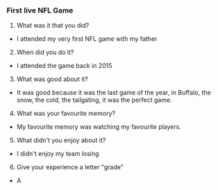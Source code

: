 ### First live NFL Game

1) What was it that you did?

- I attended my very first NFL game with my father

2) When did you do it?

- I attended the game back in 2015

3) What was good about it?

- It was good because it was the last game of the year, in Buffalo, the snow, the cold, the tailgating, it was the perfect game.

4) What was your favourite memory?

- My favourite memory was watching my favourite players.

5) What didn't you enjoy about it?

- I didn't enjoy my team losing

6) Give your experience a letter "grade"

- A